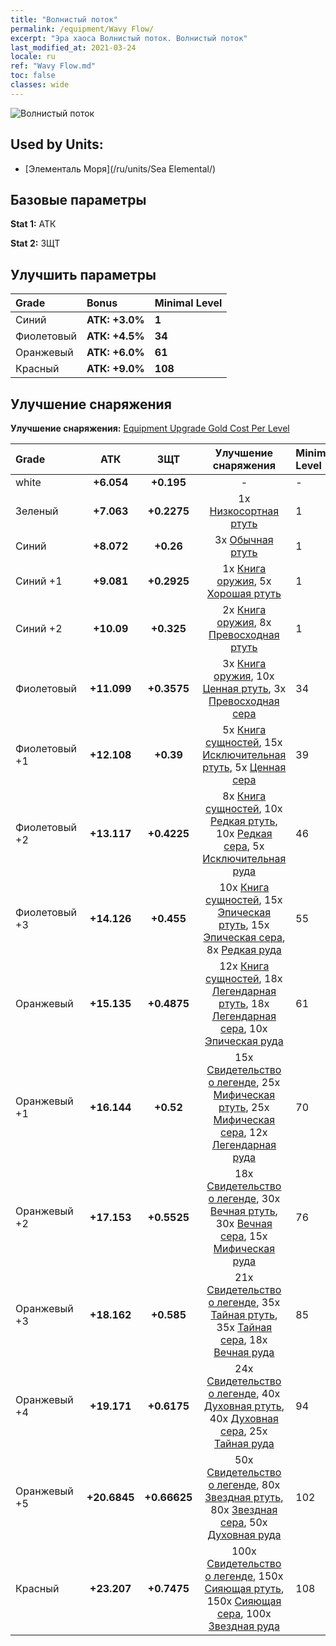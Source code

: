 ```yaml
---
title: "Волнистый поток"
permalink: /equipment/Wavy Flow/
excerpt: "Эра хаоса Волнистый поток. Волнистый поток"
last_modified_at: 2021-03-24
locale: ru
ref: "Wavy Flow.md"
toc: false
classes: wide
---
```


  ![Волнистый поток](/images/e/e_99033.png)

## Used by Units:

* [Элементаль Моря](/ru/units/Sea Elemental/) 


## Базовые параметры
 **Stat 1:** АТК

 **Stat 2:** ЗЩТ

## Улучшить параметры

  |     Grade    |   Bonus | Minimal Level | 
  |:-------------|:--------|:--------------| 
  | Синий | **АТК: +3.0%** | **1** | 
  | Фиолетовый | **АТК: +4.5%** | **34** | 
  | Оранжевый | **АТК: +6.0%** | **61** | 
  | Красный | **АТК: +9.0%** | **108** | 


## Улучшение снаряжения
 **Улучшение снаряжения:** [Equipment Upgrade Gold Cost Per Level](/equipment/EquipmentUpgradeCostPerLevel/) 

  |          Grade      | АТК | ЗЩТ | Улучшение снаряжения | Minimal Level |
  |:--------------------|:---------:|:---------:|:----------------:|:--------------|
  | white | **+6.054** | **+0.195** | - | - |
  | Зеленый | **+7.063** | **+0.2275** | 1x [Низкосортная ртуть](/ru/Items/mat_2/) | 1 |
  | Синий | **+8.072** | **+0.26** | 3x [Обычная ртуть](/ru/Items/mat_8/) | 1 |
  | Синий +1 | **+9.081** | **+0.2925** | 1x [Книга оружия](/ru/Items/mat_18/), 5x [Хорошая ртуть](/ru/Items/mat_14/) | 1 |
  | Синий +2 | **+10.09** | **+0.325** | 2x [Книга оружия](/ru/Items/mat_25/), 8x [Превосходная ртуть](/ru/Items/mat_21/) | 1 |
  | Фиолетовый | **+11.099** | **+0.3575** | 3x [Книга оружия](/ru/Items/mat_32/), 10x [Ценная ртуть](/ru/Items/mat_28/), 3x [Превосходная сера](/ru/Items/mat_22/) | 34 |
  | Фиолетовый +1 | **+12.108** | **+0.39** | 5x [Книга сущностей](/ru/Items/mat_39/), 15x [Исключительная ртуть](/ru/Items/mat_35/), 5x [Ценная сера](/ru/Items/mat_29/) | 39 |
  | Фиолетовый +2 | **+13.117** | **+0.4225** | 8x [Книга сущностей](/ru/Items/mat_46/), 10x [Редкая ртуть](/ru/Items/mat_42/), 10x [Редкая сера](/ru/Items/mat_43/), 5x [Исключительная руда](/ru/Items/mat_33/) | 46 |
  | Фиолетовый +3 | **+14.126** | **+0.455** | 10x [Книга сущностей](/ru/Items/mat_53/), 15x [Эпическая ртуть](/ru/Items/mat_49/), 15x [Эпическая сера](/ru/Items/mat_50/), 8x [Редкая руда](/ru/Items/mat_40/) | 55 |
  | Оранжевый | **+15.135** | **+0.4875** | 12x [Книга сущностей](/ru/Items/mat_60/), 18x [Легендарная ртуть](/ru/Items/mat_56/), 18x [Легендарная сера](/ru/Items/mat_57/), 10x [Эпическая руда](/ru/Items/mat_47/) | 61 |
  | Оранжевый +1 | **+16.144** | **+0.52** | 15x [Свидетельство о легенде](/ru/Items/mat_67/), 25x [Мифическая ртуть](/ru/Items/mat_63/), 25x [Мифическая сера](/ru/Items/mat_64/), 12x [Легендарная руда](/ru/Items/mat_54/) | 70 |
  | Оранжевый +2 | **+17.153** | **+0.5525** | 18x [Свидетельство о легенде](/ru/Items/mat_74/), 30x [Вечная ртуть](/ru/Items/mat_70/), 30x [Вечная сера](/ru/Items/mat_71/), 15x [Мифическая руда](/ru/Items/mat_61/) | 76 |
  | Оранжевый +3 | **+18.162** | **+0.585** | 21x [Свидетельство о легенде](/ru/Items/mat_81/), 35x [Тайная ртуть](/ru/Items/mat_77/), 35x [Тайная сера](/ru/Items/mat_78/), 18x [Вечная руда](/ru/Items/mat_68/) | 85 |
  | Оранжевый +4 | **+19.171** | **+0.6175** | 24x [Свидетельство о легенде](/ru/Items/mat_88/), 40x [Духовная ртуть](/ru/Items/mat_84/), 40x [Духовная сера](/ru/Items/mat_85/), 25x [Тайная руда](/ru/Items/mat_75/) | 94 |
  | Оранжевый +5 | **+20.6845** | **+0.66625** | 50x [Свидетельство о легенде](/ru/Items/mat_95/), 80x [Звездная ртуть](/ru/Items/mat_91/), 80x [Звездная сера](/ru/Items/mat_92/), 50x [Духовная руда](/ru/Items/mat_82/) | 102 |
  | Красный | **+23.207** | **+0.7475** | 100x [Свидетельство о легенде](/ru/Items/mat_102/), 150x [Сияющая ртуть](/ru/Items/mat_98/), 150x [Сияющая сера](/ru/Items/mat_99/), 100x [Звездная руда](/ru/Items/mat_89/) | 108 |

